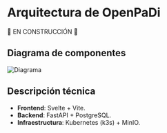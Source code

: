 # Arquitectura de OpenPaDi

🚧 EN CONSTRUCCIÓN 🚧

## Diagrama de componentes
![Diagrama](images/architecture.png)

## Descripción técnica
- **Frontend**: Svelte + Vite.
- **Backend**: FastAPI + PostgreSQL.
- **Infraestructura**: Kubernetes (k3s) + MinIO.
